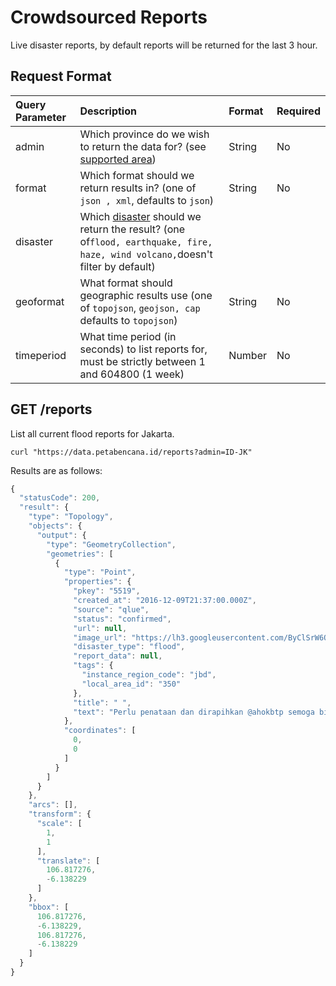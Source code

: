 # Crowdsourced Reports

Live disaster reports, by default reports will be returned for the last 3 hour.

## Request Format

| Query Parameter | Description | Format | Required |
| :--- | :--- | :--- | :--- |
| admin | Which province do we wish to return the data for? \(see [supported area](https://docs.petabencana.id/v/master/general/supported-area)\) | String | No |
| format | Which format should we return results in? \(one of `json , xml`, defaults to `json`\) | String | No |
| disaster | Which [disaster](https://docs.petabencana.id/v/master/general/supported-hazards) should we return the result? \(one of`flood, earthquake, fire, haze, wind volcano,`doesn't filter by default\) |  |  |
| geoformat | What format should geographic results use \(one of `topojson`, `geojson, cap` defaults to `topojson`\) | String | No |
| timeperiod | What time period \(in seconds\) to list reports for, must be strictly between 1 and 604800 \(1 week\) | Number | No |

## GET /reports

List all current flood reports for Jakarta.

```text
curl "https://data.petabencana.id/reports?admin=ID-JK"
```

Results are as follows:

```javascript
{
  "statusCode": 200,
  "result": {
    "type": "Topology",
    "objects": {
      "output": {
        "type": "GeometryCollection",
        "geometries": [
          {
            "type": "Point",
            "properties": {
              "pkey": "5519",
              "created_at": "2016-12-09T21:37:00.000Z",
              "source": "qlue",
              "status": "confirmed",
              "url": null,
              "image_url": "https://lh3.googleusercontent.com/ByClSrW6QhFkBxUhZo0rFt6eiVdvnEHisSzsgjaC9KxdGAQ6CYksTZRA1rcNP9cBGZiv6s4Vp5D8NzkAjPyrBs6c6R4h=s480-c",
              "disaster_type": "flood",
              "report_data": null,
              "tags": {
                "instance_region_code": "jbd",
                "local_area_id": "350"
              },
              "title": " ",
              "text": "Perlu penataan dan dirapihkan @ahokbtp semoga bisa lbh baik, bersih dan teratur"
            },
            "coordinates": [
              0,
              0
            ]
          }
        ]
      }
    },
    "arcs": [],
    "transform": {
      "scale": [
        1,
        1
      ],
      "translate": [
        106.817276,
        -6.138229
      ]
    },
    "bbox": [
      106.817276,
      -6.138229,
      106.817276,
      -6.138229
    ]
  }
}
```

